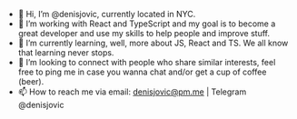 - 👋 Hi, I’m @denisjovic, currently located in NYC.
- 👀 I’m working with React and TypeScript and my goal is to become a great developer and use my skills to help people and improve stuff.
- 🌱 I’m currently learning, well, more about JS, React and TS. We all know that learning never stops.
- 💞️ I’m looking to connect with people who share similar interests, feel free to ping me in case you wanna chat and/or get a cup of coffee (beer).
- 📫 How to reach me via email: denisjovic@pm.me | Telegram @denisjovic 

<!---
denisjovic/denisjovic is a ✨ special ✨ repository because its `README.md` (this file) appears on your GitHub profile.
You can click the Preview link to take a look at your changes.
--->
